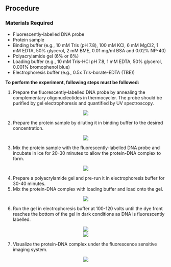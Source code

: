 ## Procedure

### Materials Required 
-	Fluorescently-labelled DNA probe
-	Protein sample
-	Binding buffer (e.g., 10 mM Tris (pH 7.8), 100 mM KCl, 6 mM MgCl2, 1 mM EDTA, 50% glycerol, 2 mM BME, 0.01 mg/ml BSA and 0.02% NP-40)
-	Polyacrylamide gel (6% or 8%)
-	Loading buffer (e.g., 10 mM Tris-HCl pH 7.8, 1 mM EDTA, 50% glycerol, 0.001% bromophenol blue)
-	Electrophoresis buffer (e.g., 0.5x Tris-borate-EDTA (TBE))

**To perform the experiment, following steps must be followed:** 
1.	Prepare the fluorescently-labelled DNA probe by annealing the complementary oligonucleotides in thermocycler. The probe should be purified by gel electrophoresis and quantified by UV spectroscopy.
<div align="center">
<img src="images/dna.png" class="img-fluid">
</div>

2. Prepare the protein sample by diluting it in binding buffer to the desired concentration. 
<div align="center">
<img src="images/samplprep.png" class="img-fluid">
</div>

3.	Mix the protein sample with the fluorescently-labelled DNA probe and incubate in ice for 20-30 minutes to allow the protein-DNA complex to form. 

<div align="center">
<img src="images/sampleiceb.png" class="img-fluid">
</div>

4.	Prepare a polyacrylamide gel and pre-run it in electrophoresis buffer for 30-40 minutes.
5.	Mix the protein-DNA complex with loading buffer and load onto the gel.

<div align="center">
<img src="images/loadingsample.png" class="img-fluid">
</div>

6.	Run the gel in electrophoresis buffer at 100-120 volts until the dye front reaches the bottom of the gel in dark conditions as DNA is fluorescently labelled.

<div align="center">
<img src="images/initial.png" class="img-fluid">
</div>

<div align="center">
<img src="images/final.png" class="img-fluid">
</div>

7.	Visualize the protein-DNA complex under the fluorescence sensitive imaging system.

<div align="center">
<img src="images/uv.png" class="img-fluid">
</div>

<!--div align="center">
<img src="images/detectdna.png" class="img-fluid">
</div>
<div align="center">
<img src="images/output.png" class="img-fluid">
</div-->
